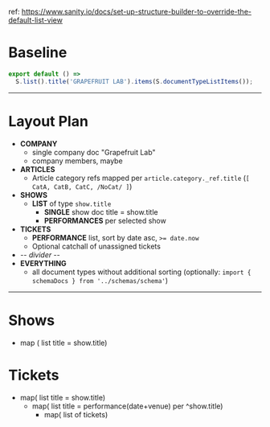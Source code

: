 ref:
https://www.sanity.io/docs/set-up-structure-builder-to-override-the-default-list-view

# Baseline

```js
export default () =>
  S.list().title('GRAPEFRUIT LAB').items(S.documentTypeListItems());
```

---

# Layout Plan

- **COMPANY**
  - single company doc "Grapefruit Lab"
  - company members, maybe
- **ARTICLES**
  - Article category refs mapped per `article.category._ref.title`
    (`[ CatA, CatB, CatC, /NoCat/ ]`)
- **SHOWS**
  - **LIST** of type `show.title`
    - **SINGLE** show doc title = show.title
    - **PERFORMANCES** per selected show
- **TICKETS**
  - **PERFORMANCE** list, sort by date asc, `>= date.now`
  - Optional catchall of unassigned tickets
- -- _divider_ --
- **EVERYTHING**
  - all document types without additional sorting
    (optionally: `import { schemaDocs } from '../schemas/schema'`)

---
# Shows
- map ( list title = show.title)
# Tickets
- map( list title = show.title)
  - map( list title = performance(date+venue) per ^show.title)
    - map( list of tickets)
```groq

```